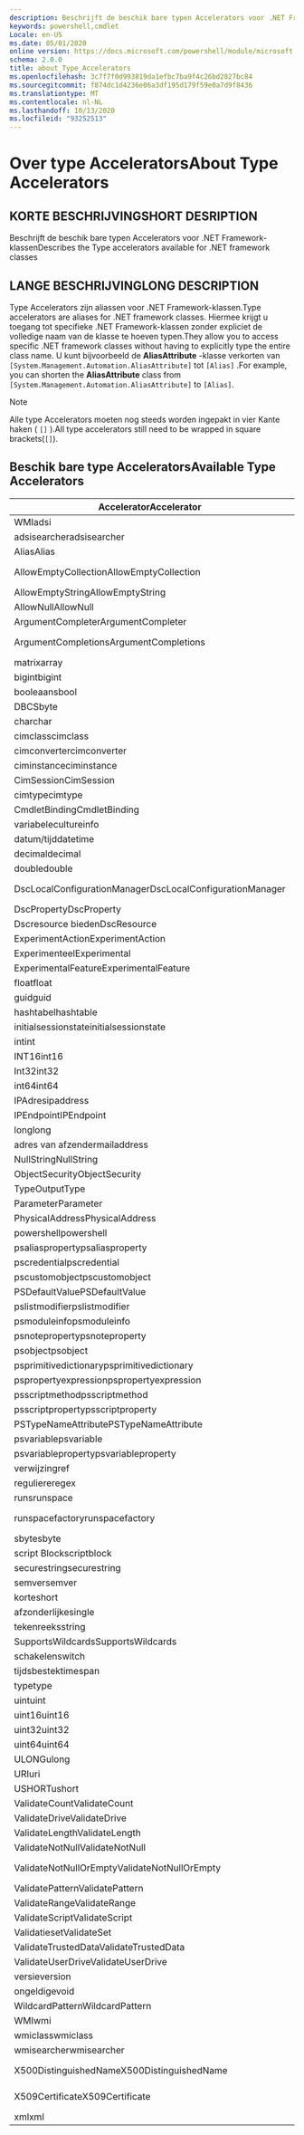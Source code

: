 ```yaml
---
description: Beschrijft de beschik bare typen Accelerators voor .NET Framework-klassen
keywords: powershell,cmdlet
Locale: en-US
ms.date: 05/01/2020
online version: https://docs.microsoft.com/powershell/module/microsoft.powershell.core/about/about_type_accelerators?view=powershell-7.1&WT.mc_id=ps-gethelp
schema: 2.0.0
title: about_Type_Accelerators
ms.openlocfilehash: 3c7f7f0d993819da1efbc7ba9f4c26bd2827bc84
ms.sourcegitcommit: f874dc1d4236e06a3df195d179f59e0a7d9f8436
ms.translationtype: MT
ms.contentlocale: nl-NL
ms.lasthandoff: 10/13/2020
ms.locfileid: "93252513"
---
```

# <a name="about-type-accelerators"></a><span data-ttu-id="3147f-104">Over type Accelerators</span><span class="sxs-lookup"><span data-stu-id="3147f-104">About Type Accelerators</span></span>

## <a name="short-desription"></a><span data-ttu-id="3147f-105">KORTE BESCHRIJVING</span><span class="sxs-lookup"><span data-stu-id="3147f-105">SHORT DESRIPTION</span></span>
<span data-ttu-id="3147f-106">Beschrijft de beschik bare typen Accelerators voor .NET Framework-klassen</span><span class="sxs-lookup"><span data-stu-id="3147f-106">Describes the Type accelerators available for .NET framework classes</span></span>

## <a name="long-description"></a><span data-ttu-id="3147f-107">LANGE BESCHRIJVING</span><span class="sxs-lookup"><span data-stu-id="3147f-107">LONG DESCRIPTION</span></span>

<span data-ttu-id="3147f-108">Type Accelerators zijn aliassen voor .NET Framework-klassen.</span><span class="sxs-lookup"><span data-stu-id="3147f-108">Type accelerators are aliases for .NET framework classes.</span></span> <span data-ttu-id="3147f-109">Hiermee krijgt u toegang tot specifieke .NET Framework-klassen zonder expliciet de volledige naam van de klasse te hoeven typen.</span><span class="sxs-lookup"><span data-stu-id="3147f-109">They allow you to access specific .NET framework classes without having to explicitly type the entire class name.</span></span> <span data-ttu-id="3147f-110">U kunt bijvoorbeeld de **AliasAttribute** -klasse verkorten van `[System.Management.Automation.AliasAttribute]` tot `[Alias]` .</span><span class="sxs-lookup"><span data-stu-id="3147f-110">For example, you can shorten the **AliasAttribute** class from `[System.Management.Automation.AliasAttribute]` to `[Alias]`.</span></span>

> [!NOTE]
> <span data-ttu-id="3147f-111">Alle type Accelerators moeten nog steeds worden ingepakt in vier Kante haken ( `[]` ).</span><span class="sxs-lookup"><span data-stu-id="3147f-111">All type accelerators still need to be wrapped in square brackets(`[]`).</span></span>

## <a name="available-type-accelerators"></a><span data-ttu-id="3147f-112">Beschik bare type Accelerators</span><span class="sxs-lookup"><span data-stu-id="3147f-112">Available Type Accelerators</span></span>

|        <span data-ttu-id="3147f-113">Accelerator</span><span class="sxs-lookup"><span data-stu-id="3147f-113">Accelerator</span></span>          |                           <span data-ttu-id="3147f-114">Volledige klassen naam</span><span class="sxs-lookup"><span data-stu-id="3147f-114">Full Class Name</span></span>                           |
|---------------------------- | ------------------------------------------------------------------- |
|<span data-ttu-id="3147f-115">WMI</span><span class="sxs-lookup"><span data-stu-id="3147f-115">adsi</span></span>                         | <span data-ttu-id="3147f-116">System. Directory Services. directory entry</span><span class="sxs-lookup"><span data-stu-id="3147f-116">System.DirectoryServices.DirectoryEntry</span></span>                             |
|<span data-ttu-id="3147f-117">adsisearcher</span><span class="sxs-lookup"><span data-stu-id="3147f-117">adsisearcher</span></span>                 | <span data-ttu-id="3147f-118">System. Directory Services. DirectorySearcher</span><span class="sxs-lookup"><span data-stu-id="3147f-118">System.DirectoryServices.DirectorySearcher</span></span>                          |
|<span data-ttu-id="3147f-119">Alias</span><span class="sxs-lookup"><span data-stu-id="3147f-119">Alias</span></span>                        | <span data-ttu-id="3147f-120">System. Management. Automation. AliasAttribute</span><span class="sxs-lookup"><span data-stu-id="3147f-120">System.Management.Automation.AliasAttribute</span></span>                         |
|<span data-ttu-id="3147f-121">AllowEmptyCollection</span><span class="sxs-lookup"><span data-stu-id="3147f-121">AllowEmptyCollection</span></span>         | <span data-ttu-id="3147f-122">System. Management. Automation. AllowEmptyCollectionAttribute</span><span class="sxs-lookup"><span data-stu-id="3147f-122">System.Management.Automation.AllowEmptyCollectionAttribute</span></span>          |
|<span data-ttu-id="3147f-123">AllowEmptyString</span><span class="sxs-lookup"><span data-stu-id="3147f-123">AllowEmptyString</span></span>             | <span data-ttu-id="3147f-124">System. Management. Automation. AllowEmptyStringAttribute</span><span class="sxs-lookup"><span data-stu-id="3147f-124">System.Management.Automation.AllowEmptyStringAttribute</span></span>              |
|<span data-ttu-id="3147f-125">AllowNull</span><span class="sxs-lookup"><span data-stu-id="3147f-125">AllowNull</span></span>                    | <span data-ttu-id="3147f-126">System. Management. Automation. AllowNullAttribute</span><span class="sxs-lookup"><span data-stu-id="3147f-126">System.Management.Automation.AllowNullAttribute</span></span>                     |
|<span data-ttu-id="3147f-127">ArgumentCompleter</span><span class="sxs-lookup"><span data-stu-id="3147f-127">ArgumentCompleter</span></span>            | <span data-ttu-id="3147f-128">System. Management. Automation. ArgumentCompleterAttribute</span><span class="sxs-lookup"><span data-stu-id="3147f-128">System.Management.Automation.ArgumentCompleterAttribute</span></span>             |
|<span data-ttu-id="3147f-129">ArgumentCompletions</span><span class="sxs-lookup"><span data-stu-id="3147f-129">ArgumentCompletions</span></span>          | <span data-ttu-id="3147f-130">System. Management. Automation. ArgumentCompletionsAttribute</span><span class="sxs-lookup"><span data-stu-id="3147f-130">System.Management.Automation.ArgumentCompletionsAttribute</span></span>           |
|<span data-ttu-id="3147f-131">matrix</span><span class="sxs-lookup"><span data-stu-id="3147f-131">array</span></span>                        | <span data-ttu-id="3147f-132">System. matrix</span><span class="sxs-lookup"><span data-stu-id="3147f-132">System.Array</span></span>                                                        |
|<span data-ttu-id="3147f-133">bigint</span><span class="sxs-lookup"><span data-stu-id="3147f-133">bigint</span></span>                       | <span data-ttu-id="3147f-134">Systeem. numerics. BigInteger</span><span class="sxs-lookup"><span data-stu-id="3147f-134">System.Numerics.BigInteger</span></span>                                          |
|<span data-ttu-id="3147f-135">booleaans</span><span class="sxs-lookup"><span data-stu-id="3147f-135">bool</span></span>                         | <span data-ttu-id="3147f-136">System. Boolean</span><span class="sxs-lookup"><span data-stu-id="3147f-136">System.Boolean</span></span>                                                      |
|<span data-ttu-id="3147f-137">DBCS</span><span class="sxs-lookup"><span data-stu-id="3147f-137">byte</span></span>                         | <span data-ttu-id="3147f-138">System. byte</span><span class="sxs-lookup"><span data-stu-id="3147f-138">System.Byte</span></span>                                                         |
|<span data-ttu-id="3147f-139">char</span><span class="sxs-lookup"><span data-stu-id="3147f-139">char</span></span>                         | <span data-ttu-id="3147f-140">System. char</span><span class="sxs-lookup"><span data-stu-id="3147f-140">System.Char</span></span>                                                         |
|<span data-ttu-id="3147f-141">cimclass</span><span class="sxs-lookup"><span data-stu-id="3147f-141">cimclass</span></span>                     | <span data-ttu-id="3147f-142">Micro soft. Management. Infrastructure. CimClass</span><span class="sxs-lookup"><span data-stu-id="3147f-142">Microsoft.Management.Infrastructure.CimClass</span></span>                        |
|<span data-ttu-id="3147f-143">cimconverter</span><span class="sxs-lookup"><span data-stu-id="3147f-143">cimconverter</span></span>                 | <span data-ttu-id="3147f-144">Micro soft. Management. Infrastructure. CimConverter</span><span class="sxs-lookup"><span data-stu-id="3147f-144">Microsoft.Management.Infrastructure.CimConverter</span></span>                    |
|<span data-ttu-id="3147f-145">ciminstance</span><span class="sxs-lookup"><span data-stu-id="3147f-145">ciminstance</span></span>                  | <span data-ttu-id="3147f-146">Micro soft. Management. Infrastructure. CimInstance</span><span class="sxs-lookup"><span data-stu-id="3147f-146">Microsoft.Management.Infrastructure.CimInstance</span></span>                     |
|<span data-ttu-id="3147f-147">CimSession</span><span class="sxs-lookup"><span data-stu-id="3147f-147">CimSession</span></span>                   | <span data-ttu-id="3147f-148">Micro soft. Management. Infrastructure. CimSession</span><span class="sxs-lookup"><span data-stu-id="3147f-148">Microsoft.Management.Infrastructure.CimSession</span></span>                      |
|<span data-ttu-id="3147f-149">cimtype</span><span class="sxs-lookup"><span data-stu-id="3147f-149">cimtype</span></span>                      | <span data-ttu-id="3147f-150">Micro soft. Management. Infrastructure. CimType</span><span class="sxs-lookup"><span data-stu-id="3147f-150">Microsoft.Management.Infrastructure.CimType</span></span>                         |
|<span data-ttu-id="3147f-151">CmdletBinding</span><span class="sxs-lookup"><span data-stu-id="3147f-151">CmdletBinding</span></span>                | <span data-ttu-id="3147f-152">System. Management. Automation. CmdletBindingAttribute</span><span class="sxs-lookup"><span data-stu-id="3147f-152">System.Management.Automation.CmdletBindingAttribute</span></span>                 |
|<span data-ttu-id="3147f-153">variabele</span><span class="sxs-lookup"><span data-stu-id="3147f-153">cultureinfo</span></span>                  | <span data-ttu-id="3147f-154">System. Globalization. Culture info</span><span class="sxs-lookup"><span data-stu-id="3147f-154">System.Globalization.CultureInfo</span></span>                                    |
|<span data-ttu-id="3147f-155">datum/tijd</span><span class="sxs-lookup"><span data-stu-id="3147f-155">datetime</span></span>                     | <span data-ttu-id="3147f-156">System. DateTime</span><span class="sxs-lookup"><span data-stu-id="3147f-156">System.DateTime</span></span>                                                     |
|<span data-ttu-id="3147f-157">decimal</span><span class="sxs-lookup"><span data-stu-id="3147f-157">decimal</span></span>                      | <span data-ttu-id="3147f-158">Systeem. decimaal</span><span class="sxs-lookup"><span data-stu-id="3147f-158">System.Decimal</span></span>                                                      |
|<span data-ttu-id="3147f-159">double</span><span class="sxs-lookup"><span data-stu-id="3147f-159">double</span></span>                       | <span data-ttu-id="3147f-160">Systeem. Double</span><span class="sxs-lookup"><span data-stu-id="3147f-160">System.Double</span></span>                                                       |
|<span data-ttu-id="3147f-161">DscLocalConfigurationManager</span><span class="sxs-lookup"><span data-stu-id="3147f-161">DscLocalConfigurationManager</span></span> | <span data-ttu-id="3147f-162">System. Management. Automation. DscLocalConfigurationManagerAttribute</span><span class="sxs-lookup"><span data-stu-id="3147f-162">System.Management.Automation.DscLocalConfigurationManagerAttribute</span></span>  |
|<span data-ttu-id="3147f-163">DscProperty</span><span class="sxs-lookup"><span data-stu-id="3147f-163">DscProperty</span></span>                  | <span data-ttu-id="3147f-164">System. Management. Automation. DscPropertyAttribute</span><span class="sxs-lookup"><span data-stu-id="3147f-164">System.Management.Automation.DscPropertyAttribute</span></span>                   |
|<span data-ttu-id="3147f-165">Dscresource bieden</span><span class="sxs-lookup"><span data-stu-id="3147f-165">DscResource</span></span>                  | <span data-ttu-id="3147f-166">System. Management. Automation. DscResourceAttribute</span><span class="sxs-lookup"><span data-stu-id="3147f-166">System.Management.Automation.DscResourceAttribute</span></span>                   |
|<span data-ttu-id="3147f-167">ExperimentAction</span><span class="sxs-lookup"><span data-stu-id="3147f-167">ExperimentAction</span></span>             | <span data-ttu-id="3147f-168">System. Management. Automation. ExperimentAction</span><span class="sxs-lookup"><span data-stu-id="3147f-168">System.Management.Automation.ExperimentAction</span></span>                       |
|<span data-ttu-id="3147f-169">Experimenteel</span><span class="sxs-lookup"><span data-stu-id="3147f-169">Experimental</span></span>                 | <span data-ttu-id="3147f-170">System. Management. Automation. ExperimentalAttribute</span><span class="sxs-lookup"><span data-stu-id="3147f-170">System.Management.Automation.ExperimentalAttribute</span></span>                  |
|<span data-ttu-id="3147f-171">ExperimentalFeature</span><span class="sxs-lookup"><span data-stu-id="3147f-171">ExperimentalFeature</span></span>          | <span data-ttu-id="3147f-172">System. Management. Automation. ExperimentalFeature</span><span class="sxs-lookup"><span data-stu-id="3147f-172">System.Management.Automation.ExperimentalFeature</span></span>                    |
|<span data-ttu-id="3147f-173">float</span><span class="sxs-lookup"><span data-stu-id="3147f-173">float</span></span>                        | <span data-ttu-id="3147f-174">System. single</span><span class="sxs-lookup"><span data-stu-id="3147f-174">System.Single</span></span>                                                       |
|<span data-ttu-id="3147f-175">guid</span><span class="sxs-lookup"><span data-stu-id="3147f-175">guid</span></span>                         | <span data-ttu-id="3147f-176">System. GUID</span><span class="sxs-lookup"><span data-stu-id="3147f-176">System.Guid</span></span>                                                         |
|<span data-ttu-id="3147f-177">hashtabel</span><span class="sxs-lookup"><span data-stu-id="3147f-177">hashtable</span></span>                    | <span data-ttu-id="3147f-178">System. Collections. hashtabel</span><span class="sxs-lookup"><span data-stu-id="3147f-178">System.Collections.Hashtable</span></span>                                        |
|<span data-ttu-id="3147f-179">initialsessionstate</span><span class="sxs-lookup"><span data-stu-id="3147f-179">initialsessionstate</span></span>          | <span data-ttu-id="3147f-180">System.Management.Automation.Runspaces.InitialSessionState</span><span class="sxs-lookup"><span data-stu-id="3147f-180">System.Management.Automation.Runspaces.InitialSessionState</span></span>          |
|<span data-ttu-id="3147f-181">int</span><span class="sxs-lookup"><span data-stu-id="3147f-181">int</span></span>                          | <span data-ttu-id="3147f-182">System. Int32</span><span class="sxs-lookup"><span data-stu-id="3147f-182">System.Int32</span></span>                                                        |
|<span data-ttu-id="3147f-183">INT16</span><span class="sxs-lookup"><span data-stu-id="3147f-183">int16</span></span>                        | <span data-ttu-id="3147f-184">System. Int16</span><span class="sxs-lookup"><span data-stu-id="3147f-184">System.Int16</span></span>                                                        |
|<span data-ttu-id="3147f-185">Int32</span><span class="sxs-lookup"><span data-stu-id="3147f-185">int32</span></span>                        | <span data-ttu-id="3147f-186">System. Int32</span><span class="sxs-lookup"><span data-stu-id="3147f-186">System.Int32</span></span>                                                        |
|<span data-ttu-id="3147f-187">int64</span><span class="sxs-lookup"><span data-stu-id="3147f-187">int64</span></span>                        | <span data-ttu-id="3147f-188">System. Int64</span><span class="sxs-lookup"><span data-stu-id="3147f-188">System.Int64</span></span>                                                        |
|<span data-ttu-id="3147f-189">IPAdres</span><span class="sxs-lookup"><span data-stu-id="3147f-189">ipaddress</span></span>                    | <span data-ttu-id="3147f-190">Systeem .net. IPAddress</span><span class="sxs-lookup"><span data-stu-id="3147f-190">System.Net.IPAddress</span></span>                                                |
|<span data-ttu-id="3147f-191">IPEndpoint</span><span class="sxs-lookup"><span data-stu-id="3147f-191">IPEndpoint</span></span>                   | <span data-ttu-id="3147f-192">System .net. IPEndPoint</span><span class="sxs-lookup"><span data-stu-id="3147f-192">System.Net.IPEndPoint</span></span>                                               |
|<span data-ttu-id="3147f-193">long</span><span class="sxs-lookup"><span data-stu-id="3147f-193">long</span></span>                         | <span data-ttu-id="3147f-194">System. Int64</span><span class="sxs-lookup"><span data-stu-id="3147f-194">System.Int64</span></span>                                                        |
|<span data-ttu-id="3147f-195">adres van afzender</span><span class="sxs-lookup"><span data-stu-id="3147f-195">mailaddress</span></span>                  | <span data-ttu-id="3147f-196">Het e-mail adres van System .net. E-mail</span><span class="sxs-lookup"><span data-stu-id="3147f-196">System.Net.Mail.MailAddress</span></span>                                         |
|<span data-ttu-id="3147f-197">NullString</span><span class="sxs-lookup"><span data-stu-id="3147f-197">NullString</span></span>                   | <span data-ttu-id="3147f-198">System. Management. Automation. language. NullString</span><span class="sxs-lookup"><span data-stu-id="3147f-198">System.Management.Automation.Language.NullString</span></span>                    |
|<span data-ttu-id="3147f-199">ObjectSecurity</span><span class="sxs-lookup"><span data-stu-id="3147f-199">ObjectSecurity</span></span>               | <span data-ttu-id="3147f-200">System. Security. AccessControl. ObjectSecurity</span><span class="sxs-lookup"><span data-stu-id="3147f-200">System.Security.AccessControl.ObjectSecurity</span></span>                        |
|<span data-ttu-id="3147f-201">Type</span><span class="sxs-lookup"><span data-stu-id="3147f-201">OutputType</span></span>                   | <span data-ttu-id="3147f-202">System. Management. Automation. OutputTypeAttribute</span><span class="sxs-lookup"><span data-stu-id="3147f-202">System.Management.Automation.OutputTypeAttribute</span></span>                    |
|<span data-ttu-id="3147f-203">Parameter</span><span class="sxs-lookup"><span data-stu-id="3147f-203">Parameter</span></span>                    | <span data-ttu-id="3147f-204">System. Management. Automation. ParameterAttribute</span><span class="sxs-lookup"><span data-stu-id="3147f-204">System.Management.Automation.ParameterAttribute</span></span>                     |
|<span data-ttu-id="3147f-205">PhysicalAddress</span><span class="sxs-lookup"><span data-stu-id="3147f-205">PhysicalAddress</span></span>              | <span data-ttu-id="3147f-206">System .net. NetworkInformation. PhysicalAddress</span><span class="sxs-lookup"><span data-stu-id="3147f-206">System.Net.NetworkInformation.PhysicalAddress</span></span>                       |
|<span data-ttu-id="3147f-207">powershell</span><span class="sxs-lookup"><span data-stu-id="3147f-207">powershell</span></span>                   | <span data-ttu-id="3147f-208">System. Management. Automation. Power shell</span><span class="sxs-lookup"><span data-stu-id="3147f-208">System.Management.Automation.PowerShell</span></span>                             |
|<span data-ttu-id="3147f-209">psaliasproperty</span><span class="sxs-lookup"><span data-stu-id="3147f-209">psaliasproperty</span></span>              | <span data-ttu-id="3147f-210">System. Management. Automation. PSAliasProperty</span><span class="sxs-lookup"><span data-stu-id="3147f-210">System.Management.Automation.PSAliasProperty</span></span>                        |
|<span data-ttu-id="3147f-211">pscredential</span><span class="sxs-lookup"><span data-stu-id="3147f-211">pscredential</span></span>                 | <span data-ttu-id="3147f-212">System. Management. Automation. PSCredential</span><span class="sxs-lookup"><span data-stu-id="3147f-212">System.Management.Automation.PSCredential</span></span>                           |
|<span data-ttu-id="3147f-213">pscustomobject</span><span class="sxs-lookup"><span data-stu-id="3147f-213">pscustomobject</span></span>               | <span data-ttu-id="3147f-214">System. Management. Automation. PSObject</span><span class="sxs-lookup"><span data-stu-id="3147f-214">System.Management.Automation.PSObject</span></span>                               |
|<span data-ttu-id="3147f-215">PSDefaultValue</span><span class="sxs-lookup"><span data-stu-id="3147f-215">PSDefaultValue</span></span>               | <span data-ttu-id="3147f-216">System.Management.Automation.PSDefaultValueAttribute</span><span class="sxs-lookup"><span data-stu-id="3147f-216">System.Management.Automation.PSDefaultValueAttribute</span></span>                |
|<span data-ttu-id="3147f-217">pslistmodifier</span><span class="sxs-lookup"><span data-stu-id="3147f-217">pslistmodifier</span></span>               | <span data-ttu-id="3147f-218">System. Management. Automation. PSListModifier</span><span class="sxs-lookup"><span data-stu-id="3147f-218">System.Management.Automation.PSListModifier</span></span>                         |
|<span data-ttu-id="3147f-219">psmoduleinfo</span><span class="sxs-lookup"><span data-stu-id="3147f-219">psmoduleinfo</span></span>                 | <span data-ttu-id="3147f-220">System. Management. Automation. PSModuleInfo</span><span class="sxs-lookup"><span data-stu-id="3147f-220">System.Management.Automation.PSModuleInfo</span></span>                           |
|<span data-ttu-id="3147f-221">psnoteproperty</span><span class="sxs-lookup"><span data-stu-id="3147f-221">psnoteproperty</span></span>               | <span data-ttu-id="3147f-222">System. Management. Automation. PSNoteProperty</span><span class="sxs-lookup"><span data-stu-id="3147f-222">System.Management.Automation.PSNoteProperty</span></span>                         |
|<span data-ttu-id="3147f-223">psobject</span><span class="sxs-lookup"><span data-stu-id="3147f-223">psobject</span></span>                     | <span data-ttu-id="3147f-224">System. Management. Automation. PSObject</span><span class="sxs-lookup"><span data-stu-id="3147f-224">System.Management.Automation.PSObject</span></span>                               |
|<span data-ttu-id="3147f-225">psprimitivedictionary</span><span class="sxs-lookup"><span data-stu-id="3147f-225">psprimitivedictionary</span></span>        | <span data-ttu-id="3147f-226">System. Management. Automation. PSPrimitiveDictionary</span><span class="sxs-lookup"><span data-stu-id="3147f-226">System.Management.Automation.PSPrimitiveDictionary</span></span>                  |
|<span data-ttu-id="3147f-227">pspropertyexpression</span><span class="sxs-lookup"><span data-stu-id="3147f-227">pspropertyexpression</span></span>         | <span data-ttu-id="3147f-228">Micro soft. Power shell. commands. PSPropertyExpression</span><span class="sxs-lookup"><span data-stu-id="3147f-228">Microsoft.PowerShell.Commands.PSPropertyExpression</span></span>                  |
|<span data-ttu-id="3147f-229">psscriptmethod</span><span class="sxs-lookup"><span data-stu-id="3147f-229">psscriptmethod</span></span>               | <span data-ttu-id="3147f-230">System. Management. Automation. PSScriptMethod</span><span class="sxs-lookup"><span data-stu-id="3147f-230">System.Management.Automation.PSScriptMethod</span></span>                         |
|<span data-ttu-id="3147f-231">psscriptproperty</span><span class="sxs-lookup"><span data-stu-id="3147f-231">psscriptproperty</span></span>             | <span data-ttu-id="3147f-232">System. Management. Automation. PSScriptProperty</span><span class="sxs-lookup"><span data-stu-id="3147f-232">System.Management.Automation.PSScriptProperty</span></span>                       |
|<span data-ttu-id="3147f-233">PSTypeNameAttribute</span><span class="sxs-lookup"><span data-stu-id="3147f-233">PSTypeNameAttribute</span></span>          | <span data-ttu-id="3147f-234">System. Management. Automation. PSTypeNameAttribute</span><span class="sxs-lookup"><span data-stu-id="3147f-234">System.Management.Automation.PSTypeNameAttribute</span></span>                    |
|<span data-ttu-id="3147f-235">psvariable</span><span class="sxs-lookup"><span data-stu-id="3147f-235">psvariable</span></span>                   | <span data-ttu-id="3147f-236">System. Management. Automation. PSVariable</span><span class="sxs-lookup"><span data-stu-id="3147f-236">System.Management.Automation.PSVariable</span></span>                             |
|<span data-ttu-id="3147f-237">psvariableproperty</span><span class="sxs-lookup"><span data-stu-id="3147f-237">psvariableproperty</span></span>           | <span data-ttu-id="3147f-238">System. Management. Automation. PSVariableProperty</span><span class="sxs-lookup"><span data-stu-id="3147f-238">System.Management.Automation.PSVariableProperty</span></span>                     |
|<span data-ttu-id="3147f-239">verwijzing</span><span class="sxs-lookup"><span data-stu-id="3147f-239">ref</span></span>                          | <span data-ttu-id="3147f-240">System. Management. Automation. PSReference</span><span class="sxs-lookup"><span data-stu-id="3147f-240">System.Management.Automation.PSReference</span></span>                            |
|<span data-ttu-id="3147f-241">reguliere</span><span class="sxs-lookup"><span data-stu-id="3147f-241">regex</span></span>                        | <span data-ttu-id="3147f-242">System. Text. RegularExpressions. regex</span><span class="sxs-lookup"><span data-stu-id="3147f-242">System.Text.RegularExpressions.Regex</span></span>                                |
|<span data-ttu-id="3147f-243">runs</span><span class="sxs-lookup"><span data-stu-id="3147f-243">runspace</span></span>                     | <span data-ttu-id="3147f-244">System. Management. Automation. Runspaces. runs Pace</span><span class="sxs-lookup"><span data-stu-id="3147f-244">System.Management.Automation.Runspaces.Runspace</span></span>                     |
|<span data-ttu-id="3147f-245">runspacefactory</span><span class="sxs-lookup"><span data-stu-id="3147f-245">runspacefactory</span></span>              | <span data-ttu-id="3147f-246">System. Management. Automation. Runspaces. RunspaceFactory</span><span class="sxs-lookup"><span data-stu-id="3147f-246">System.Management.Automation.Runspaces.RunspaceFactory</span></span>              |
|<span data-ttu-id="3147f-247">sbyte</span><span class="sxs-lookup"><span data-stu-id="3147f-247">sbyte</span></span>                        | <span data-ttu-id="3147f-248">Systeem. SByte</span><span class="sxs-lookup"><span data-stu-id="3147f-248">System.SByte</span></span>                                                        |
|<span data-ttu-id="3147f-249">script Block</span><span class="sxs-lookup"><span data-stu-id="3147f-249">scriptblock</span></span>                  | <span data-ttu-id="3147f-250">System. Management. Automation. script Block</span><span class="sxs-lookup"><span data-stu-id="3147f-250">System.Management.Automation.ScriptBlock</span></span>                            |
|<span data-ttu-id="3147f-251">securestring</span><span class="sxs-lookup"><span data-stu-id="3147f-251">securestring</span></span>                 | <span data-ttu-id="3147f-252">System. Security. SecureString</span><span class="sxs-lookup"><span data-stu-id="3147f-252">System.Security.SecureString</span></span>                                        |
|<span data-ttu-id="3147f-253">semver</span><span class="sxs-lookup"><span data-stu-id="3147f-253">semver</span></span>                       | <span data-ttu-id="3147f-254">System. Management. Automation. SemanticVersion</span><span class="sxs-lookup"><span data-stu-id="3147f-254">System.Management.Automation.SemanticVersion</span></span>                        |
|<span data-ttu-id="3147f-255">korte</span><span class="sxs-lookup"><span data-stu-id="3147f-255">short</span></span>                        | <span data-ttu-id="3147f-256">System. Int16</span><span class="sxs-lookup"><span data-stu-id="3147f-256">System.Int16</span></span>                                                        |
|<span data-ttu-id="3147f-257">afzonderlijke</span><span class="sxs-lookup"><span data-stu-id="3147f-257">single</span></span>                       | <span data-ttu-id="3147f-258">System. single</span><span class="sxs-lookup"><span data-stu-id="3147f-258">System.Single</span></span>                                                       |
|<span data-ttu-id="3147f-259">tekenreeks</span><span class="sxs-lookup"><span data-stu-id="3147f-259">string</span></span>                       | <span data-ttu-id="3147f-260">System. String</span><span class="sxs-lookup"><span data-stu-id="3147f-260">System.String</span></span>                                                       |
|<span data-ttu-id="3147f-261">SupportsWildcards</span><span class="sxs-lookup"><span data-stu-id="3147f-261">SupportsWildcards</span></span>            | <span data-ttu-id="3147f-262">System. Management. Automation. SupportsWildcardsAttribute</span><span class="sxs-lookup"><span data-stu-id="3147f-262">System.Management.Automation.SupportsWildcardsAttribute</span></span>             |
|<span data-ttu-id="3147f-263">schakelen</span><span class="sxs-lookup"><span data-stu-id="3147f-263">switch</span></span>                       | <span data-ttu-id="3147f-264">System. Management. Automation. SwitchParameter</span><span class="sxs-lookup"><span data-stu-id="3147f-264">System.Management.Automation.SwitchParameter</span></span>                        |
|<span data-ttu-id="3147f-265">tijdsbestek</span><span class="sxs-lookup"><span data-stu-id="3147f-265">timespan</span></span>                     | <span data-ttu-id="3147f-266">System. time span</span><span class="sxs-lookup"><span data-stu-id="3147f-266">System.TimeSpan</span></span>                                                     |
|<span data-ttu-id="3147f-267">type</span><span class="sxs-lookup"><span data-stu-id="3147f-267">type</span></span>                         | <span data-ttu-id="3147f-268">System. type</span><span class="sxs-lookup"><span data-stu-id="3147f-268">System.Type</span></span>                                                         |
|<span data-ttu-id="3147f-269">uint</span><span class="sxs-lookup"><span data-stu-id="3147f-269">uint</span></span>                         | <span data-ttu-id="3147f-270">System. UInt32</span><span class="sxs-lookup"><span data-stu-id="3147f-270">System.UInt32</span></span>                                                       |
|<span data-ttu-id="3147f-271">uint16</span><span class="sxs-lookup"><span data-stu-id="3147f-271">uint16</span></span>                       | <span data-ttu-id="3147f-272">System. UInt16</span><span class="sxs-lookup"><span data-stu-id="3147f-272">System.UInt16</span></span>                                                       |
|<span data-ttu-id="3147f-273">uint32</span><span class="sxs-lookup"><span data-stu-id="3147f-273">uint32</span></span>                       | <span data-ttu-id="3147f-274">System. UInt32</span><span class="sxs-lookup"><span data-stu-id="3147f-274">System.UInt32</span></span>                                                       |
|<span data-ttu-id="3147f-275">uint64</span><span class="sxs-lookup"><span data-stu-id="3147f-275">uint64</span></span>                       | <span data-ttu-id="3147f-276">System. UInt64</span><span class="sxs-lookup"><span data-stu-id="3147f-276">System.UInt64</span></span>                                                       |
|<span data-ttu-id="3147f-277">ULONG</span><span class="sxs-lookup"><span data-stu-id="3147f-277">ulong</span></span>                        | <span data-ttu-id="3147f-278">System. UInt64</span><span class="sxs-lookup"><span data-stu-id="3147f-278">System.UInt64</span></span>                                                       |
|<span data-ttu-id="3147f-279">URI</span><span class="sxs-lookup"><span data-stu-id="3147f-279">uri</span></span>                          | <span data-ttu-id="3147f-280">System. URI</span><span class="sxs-lookup"><span data-stu-id="3147f-280">System.Uri</span></span>                                                          |
|<span data-ttu-id="3147f-281">USHORT</span><span class="sxs-lookup"><span data-stu-id="3147f-281">ushort</span></span>                       | <span data-ttu-id="3147f-282">System. UInt16</span><span class="sxs-lookup"><span data-stu-id="3147f-282">System.UInt16</span></span>                                                       |
|<span data-ttu-id="3147f-283">ValidateCount</span><span class="sxs-lookup"><span data-stu-id="3147f-283">ValidateCount</span></span>                | <span data-ttu-id="3147f-284">System. Management. Automation. ValidateCountAttribute</span><span class="sxs-lookup"><span data-stu-id="3147f-284">System.Management.Automation.ValidateCountAttribute</span></span>                 |
|<span data-ttu-id="3147f-285">ValidateDrive</span><span class="sxs-lookup"><span data-stu-id="3147f-285">ValidateDrive</span></span>                | <span data-ttu-id="3147f-286">System. Management. Automation. ValidateDriveAttribute</span><span class="sxs-lookup"><span data-stu-id="3147f-286">System.Management.Automation.ValidateDriveAttribute</span></span>                 |
|<span data-ttu-id="3147f-287">ValidateLength</span><span class="sxs-lookup"><span data-stu-id="3147f-287">ValidateLength</span></span>               | <span data-ttu-id="3147f-288">System. Management. Automation. ValidateLengthAttribute</span><span class="sxs-lookup"><span data-stu-id="3147f-288">System.Management.Automation.ValidateLengthAttribute</span></span>                |
|<span data-ttu-id="3147f-289">ValidateNotNull</span><span class="sxs-lookup"><span data-stu-id="3147f-289">ValidateNotNull</span></span>              | <span data-ttu-id="3147f-290">System. Management. Automation. ValidateNotNullAttribute</span><span class="sxs-lookup"><span data-stu-id="3147f-290">System.Management.Automation.ValidateNotNullAttribute</span></span>               |
|<span data-ttu-id="3147f-291">ValidateNotNullOrEmpty</span><span class="sxs-lookup"><span data-stu-id="3147f-291">ValidateNotNullOrEmpty</span></span>       | <span data-ttu-id="3147f-292">System. Management. Automation. ValidateNotNullOrEmptyAttribute</span><span class="sxs-lookup"><span data-stu-id="3147f-292">System.Management.Automation.ValidateNotNullOrEmptyAttribute</span></span>        |
|<span data-ttu-id="3147f-293">ValidatePattern</span><span class="sxs-lookup"><span data-stu-id="3147f-293">ValidatePattern</span></span>              | <span data-ttu-id="3147f-294">System. Management. Automation. ValidatePatternAttribute</span><span class="sxs-lookup"><span data-stu-id="3147f-294">System.Management.Automation.ValidatePatternAttribute</span></span>               |
|<span data-ttu-id="3147f-295">ValidateRange</span><span class="sxs-lookup"><span data-stu-id="3147f-295">ValidateRange</span></span>                | <span data-ttu-id="3147f-296">System. Management. Automation. ValidateRangeAttribute</span><span class="sxs-lookup"><span data-stu-id="3147f-296">System.Management.Automation.ValidateRangeAttribute</span></span>                 |
|<span data-ttu-id="3147f-297">ValidateScript</span><span class="sxs-lookup"><span data-stu-id="3147f-297">ValidateScript</span></span>               | <span data-ttu-id="3147f-298">System. Management. Automation. ValidateScriptAttribute</span><span class="sxs-lookup"><span data-stu-id="3147f-298">System.Management.Automation.ValidateScriptAttribute</span></span>                |
|<span data-ttu-id="3147f-299">Validatieset</span><span class="sxs-lookup"><span data-stu-id="3147f-299">ValidateSet</span></span>                  | <span data-ttu-id="3147f-300">System. Management. Automation. ValidateSetAttribute</span><span class="sxs-lookup"><span data-stu-id="3147f-300">System.Management.Automation.ValidateSetAttribute</span></span>                   |
|<span data-ttu-id="3147f-301">ValidateTrustedData</span><span class="sxs-lookup"><span data-stu-id="3147f-301">ValidateTrustedData</span></span>          | <span data-ttu-id="3147f-302">System. Management. Automation. ValidateTrustedDataAttribute</span><span class="sxs-lookup"><span data-stu-id="3147f-302">System.Management.Automation.ValidateTrustedDataAttribute</span></span>           |
|<span data-ttu-id="3147f-303">ValidateUserDrive</span><span class="sxs-lookup"><span data-stu-id="3147f-303">ValidateUserDrive</span></span>            | <span data-ttu-id="3147f-304">System. Management. Automation. ValidateUserDriveAttribute</span><span class="sxs-lookup"><span data-stu-id="3147f-304">System.Management.Automation.ValidateUserDriveAttribute</span></span>             |
|<span data-ttu-id="3147f-305">versie</span><span class="sxs-lookup"><span data-stu-id="3147f-305">version</span></span>                      | <span data-ttu-id="3147f-306">Systeem. versie</span><span class="sxs-lookup"><span data-stu-id="3147f-306">System.Version</span></span>                                                      |
|<span data-ttu-id="3147f-307">ongeldige</span><span class="sxs-lookup"><span data-stu-id="3147f-307">void</span></span>                         | <span data-ttu-id="3147f-308">System. void</span><span class="sxs-lookup"><span data-stu-id="3147f-308">System.Void</span></span>                                                         |
|<span data-ttu-id="3147f-309">WildcardPattern</span><span class="sxs-lookup"><span data-stu-id="3147f-309">WildcardPattern</span></span>              | <span data-ttu-id="3147f-310">System. Management. Automation. WildcardPattern</span><span class="sxs-lookup"><span data-stu-id="3147f-310">System.Management.Automation.WildcardPattern</span></span>                        |
|<span data-ttu-id="3147f-311">WMI</span><span class="sxs-lookup"><span data-stu-id="3147f-311">wmi</span></span>                          | <span data-ttu-id="3147f-312">System. Management. ManagementObject</span><span class="sxs-lookup"><span data-stu-id="3147f-312">System.Management.ManagementObject</span></span>                                  |
|<span data-ttu-id="3147f-313">wmiclass</span><span class="sxs-lookup"><span data-stu-id="3147f-313">wmiclass</span></span>                     | <span data-ttu-id="3147f-314">System. Management. ManagementClass</span><span class="sxs-lookup"><span data-stu-id="3147f-314">System.Management.ManagementClass</span></span>                                   |
|<span data-ttu-id="3147f-315">wmisearcher</span><span class="sxs-lookup"><span data-stu-id="3147f-315">wmisearcher</span></span>                  | <span data-ttu-id="3147f-316">System. Management. ManagementObjectSearcher</span><span class="sxs-lookup"><span data-stu-id="3147f-316">System.Management.ManagementObjectSearcher</span></span>                          |
|<span data-ttu-id="3147f-317">X500DistinguishedName</span><span class="sxs-lookup"><span data-stu-id="3147f-317">X500DistinguishedName</span></span>        | <span data-ttu-id="3147f-318">System. Security. Cryptography. X509Certificates. X500DistinguishedName</span><span class="sxs-lookup"><span data-stu-id="3147f-318">System.Security.Cryptography.X509Certificates.X500DistinguishedName</span></span> |
|<span data-ttu-id="3147f-319">X509Certificate</span><span class="sxs-lookup"><span data-stu-id="3147f-319">X509Certificate</span></span>              | <span data-ttu-id="3147f-320">System. Security. Cryptography. X509Certificates. X509Certificate</span><span class="sxs-lookup"><span data-stu-id="3147f-320">System.Security.Cryptography.X509Certificates.X509Certificate</span></span>       |
|<span data-ttu-id="3147f-321">xml</span><span class="sxs-lookup"><span data-stu-id="3147f-321">xml</span></span>                          | <span data-ttu-id="3147f-322">System.Xml.Xmldocument</span><span class="sxs-lookup"><span data-stu-id="3147f-322">System.Xml.XmlDocument</span></span>                                              |

